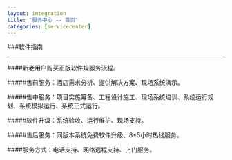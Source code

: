 ```yaml
---
layout: integration
title: "服务中心 -- 首页"
categories: [servicecenter]
---
```

###软件指南
<hr/>
####新老用户购买正版软件规服务流程。
<p>
#####售前服务：酒店需求分析、提供解决方案、现场系统演示。
<p>
#####售中服务：项目实施筹备、工程设计施工、现场系统培训、系统运行规划、系统模拟运行、系统正式运行。
<p>
#####软件升级：系统验收、运行维护、现场支持。
<p>
#####售后服务：同版本系统免费软件升级、8*5小时热线服务。
<p>
####服务方式：电话支持、网络远程支持、上门服务。
<p>